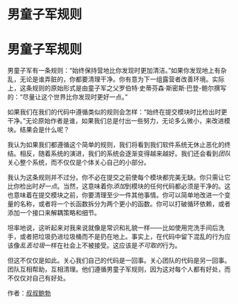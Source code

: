 # 男童子军规则

# 男童子军规则

男童子军有一条规则：“始终保持营地比你发现时更加清洁。”如果你发现地上有杂乱，无论是谁弄脏的，你都要清理干净。你有意为下一组露营者改善环境。实际上，这条规则的原始形式是由童子军之父罗伯特·史蒂芬森·斯密斯·巴登-鲍尔撰写的：“尽量让这个世界比你发现时更好一点。”

如果我们在我们的代码中遵循类似的规则会怎样：“始终在提交模块时比检出时更干净。”无论原始作者是谁，如果我们总是付出一些努力，无论多么微小，来改进模块。结果会是什么呢？

我认为如果我们都遵循这个简单的规则，我们将看到我们软件系统无休止恶化的终结。相反，随着系统的演进，我们的系统会逐渐变得越来越好。我们还会看到*团队*关心整个系统，而不仅仅是个体关心自己的小部分。

我认为这条规则并不过分。你不必在提交之前使每个模块都完美无缺。你只需让它比你检出时*好一点*。当然，这意味着你*添加*到模块的任何代码都必须是干净的。这也意味着在提交模块之前，你要清理至少一件其他事情。你可以简单地改进一个变量的名称，或者将一个长函数拆分为两个更小的函数。你可以打破循环依赖，或者添加一个接口来解耦策略和细节。

坦率地说，这听起来对我来说就像是常识和礼貌一样——比如使用完洗手间后洗手，或者把垃圾扔进垃圾桶而不是扔在地上。事实上，在代码中留下混乱的行为应该像*乱丢垃圾*一样在社会上不被接受。这应该是*不可取的*行为。

但这不仅仅是如此。关心我们自己的代码是一回事。关心团队的代码是另一回事。团队互相帮助，互相清理。他们遵循男童子军规则，因为这对每个人都有好处，而不仅仅对自己有好处。

作者：[叔叔鲍勃](http://programmer.97things.oreilly.com/wiki/index.php/Uncle_Bob)
